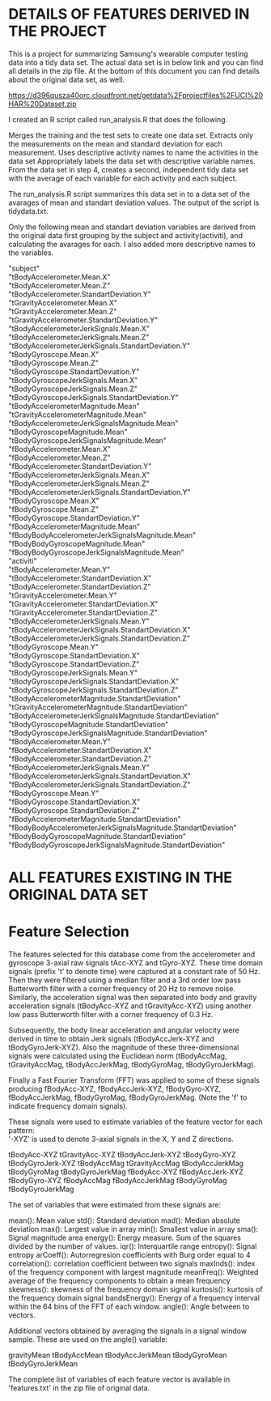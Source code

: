 
# DETAILS OF FEATURES DERIVED IN THE PROJECT

This is a project for summarizing Samsung's wearable computer testing data into a tidy data set. The actual data set is in below link and you can find all details in the zip file. At the bottom of this document you can find details about the original data set, as well. 

https://d396qusza40orc.cloudfront.net/getdata%2Fprojectfiles%2FUCI%20HAR%20Dataset.zip

I created an R script called run_analysis.R that does the following.

Merges the training and the test sets to create one data set.
Extracts only the measurements on the mean and standard deviation for each measurement.
Uses descriptive activity names to name the activities in the data set
Appropriately labels the data set with descriptive variable names.
From the data set in step 4, creates a second, independent tidy data set with the average of each variable for each activity and each subject.

The run_analysis.R script summarizes this data set in to a data set of the avarages of mean and standart deviation values. The output of the script is tidydata.txt. 

Only the following mean and standart deviation variables are derived from the original data first grouping by the subject and activity(activiti), and calculating the avarages for each. I also added more descriptive names to the variables.  

"subject"                                                      
"tBodyAccelerometer.Mean.X"                                    
"tBodyAccelerometer.Mean.Z"                                    
"tBodyAccelerometer.StandartDeviation.Y"                       
"tGravityAccelerometer.Mean.X"                                 
"tGravityAccelerometer.Mean.Z"                                 
"tGravityAccelerometer.StandartDeviation.Y"                    
"tBodyAccelerometerJerkSignals.Mean.X"                         
"tBodyAccelerometerJerkSignals.Mean.Z"                         
"tBodyAccelerometerJerkSignals.StandartDeviation.Y"            
"tBodyGyroscope.Mean.X"                                        
"tBodyGyroscope.Mean.Z"                                        
"tBodyGyroscope.StandartDeviation.Y"                           
"tBodyGyroscopeJerkSignals.Mean.X"                             
"tBodyGyroscopeJerkSignals.Mean.Z"                             
"tBodyGyroscopeJerkSignals.StandartDeviation.Y"                
"tBodyAccelerometerMagnitude.Mean"                             
"tGravityAccelerometerMagnitude.Mean"                          
"tBodyAccelerometerJerkSignalsMagnitude.Mean"                  
"tBodyGyroscopeMagnitude.Mean"                                 
"tBodyGyroscopeJerkSignalsMagnitude.Mean"                      
"fBodyAccelerometer.Mean.X"                                    
"fBodyAccelerometer.Mean.Z"                                    
"fBodyAccelerometer.StandartDeviation.Y"                       
"fBodyAccelerometerJerkSignals.Mean.X"                         
"fBodyAccelerometerJerkSignals.Mean.Z"                         
"fBodyAccelerometerJerkSignals.StandartDeviation.Y"            
"fBodyGyroscope.Mean.X"                                        
"fBodyGyroscope.Mean.Z"                                        
"fBodyGyroscope.StandartDeviation.Y"                           
"fBodyAccelerometerMagnitude.Mean"                             
"fBodyBodyAccelerometerJerkSignalsMagnitude.Mean"              
"fBodyBodyGyroscopeMagnitude.Mean"                             
"fBodyBodyGyroscopeJerkSignalsMagnitude.Mean"                  
"activiti"                                                    
"tBodyAccelerometer.Mean.Y"                                   
"tBodyAccelerometer.StandartDeviation.X"                      
"tBodyAccelerometer.StandartDeviation.Z"                      
"tGravityAccelerometer.Mean.Y"                                
"tGravityAccelerometer.StandartDeviation.X"                   
"tGravityAccelerometer.StandartDeviation.Z"                   
"tBodyAccelerometerJerkSignals.Mean.Y"                        
"tBodyAccelerometerJerkSignals.StandartDeviation.X"           
"tBodyAccelerometerJerkSignals.StandartDeviation.Z"           
"tBodyGyroscope.Mean.Y"                                       
"tBodyGyroscope.StandartDeviation.X"                          
"tBodyGyroscope.StandartDeviation.Z"                          
"tBodyGyroscopeJerkSignals.Mean.Y"                            
"tBodyGyroscopeJerkSignals.StandartDeviation.X"               
"tBodyGyroscopeJerkSignals.StandartDeviation.Z"               
"tBodyAccelerometerMagnitude.StandartDeviation"               
"tGravityAccelerometerMagnitude.StandartDeviation"            
"tBodyAccelerometerJerkSignalsMagnitude.StandartDeviation"    
"tBodyGyroscopeMagnitude.StandartDeviation"                   
"tBodyGyroscopeJerkSignalsMagnitude.StandartDeviation"        
"fBodyAccelerometer.Mean.Y"                                   
"fBodyAccelerometer.StandartDeviation.X"                      
"fBodyAccelerometer.StandartDeviation.Z"                      
"fBodyAccelerometerJerkSignals.Mean.Y"                        
"fBodyAccelerometerJerkSignals.StandartDeviation.X"           
"fBodyAccelerometerJerkSignals.StandartDeviation.Z"           
"fBodyGyroscope.Mean.Y"                                       
"fBodyGyroscope.StandartDeviation.X"                          
"fBodyGyroscope.StandartDeviation.Z"                          
"fBodyAccelerometerMagnitude.StandartDeviation"               
"fBodyBodyAccelerometerJerkSignalsMagnitude.StandartDeviation"
"fBodyBodyGyroscopeMagnitude.StandartDeviation"               
"fBodyBodyGyroscopeJerkSignalsMagnitude.StandartDeviation"   

# ALL FEATURES EXISTING IN THE ORIGINAL DATA SET

Feature Selection 
=================

The features selected for this database come from the accelerometer and gyroscope 3-axial raw signals tAcc-XYZ and tGyro-XYZ. These time domain signals (prefix 't' to denote time) were captured at a constant rate of 50 Hz. Then they were filtered using a median filter and a 3rd order low pass Butterworth filter with a corner frequency of 20 Hz to remove noise. Similarly, the acceleration signal was then separated into body and gravity acceleration signals (tBodyAcc-XYZ and tGravityAcc-XYZ) using another low pass Butterworth filter with a corner frequency of 0.3 Hz. 

Subsequently, the body linear acceleration and angular velocity were derived in time to obtain Jerk signals (tBodyAccJerk-XYZ and tBodyGyroJerk-XYZ). Also the magnitude of these three-dimensional signals were calculated using the Euclidean norm (tBodyAccMag, tGravityAccMag, tBodyAccJerkMag, tBodyGyroMag, tBodyGyroJerkMag). 

Finally a Fast Fourier Transform (FFT) was applied to some of these signals producing fBodyAcc-XYZ, fBodyAccJerk-XYZ, fBodyGyro-XYZ, fBodyAccJerkMag, fBodyGyroMag, fBodyGyroJerkMag. (Note the 'f' to indicate frequency domain signals). 

These signals were used to estimate variables of the feature vector for each pattern:  
'-XYZ' is used to denote 3-axial signals in the X, Y and Z directions.

tBodyAcc-XYZ
tGravityAcc-XYZ
tBodyAccJerk-XYZ
tBodyGyro-XYZ
tBodyGyroJerk-XYZ
tBodyAccMag
tGravityAccMag
tBodyAccJerkMag
tBodyGyroMag
tBodyGyroJerkMag
fBodyAcc-XYZ
fBodyAccJerk-XYZ
fBodyGyro-XYZ
fBodyAccMag
fBodyAccJerkMag
fBodyGyroMag
fBodyGyroJerkMag

The set of variables that were estimated from these signals are: 

mean(): Mean value
std(): Standard deviation
mad(): Median absolute deviation 
max(): Largest value in array
min(): Smallest value in array
sma(): Signal magnitude area
energy(): Energy measure. Sum of the squares divided by the number of values. 
iqr(): Interquartile range 
entropy(): Signal entropy
arCoeff(): Autorregresion coefficients with Burg order equal to 4
correlation(): correlation coefficient between two signals
maxInds(): index of the frequency component with largest magnitude
meanFreq(): Weighted average of the frequency components to obtain a mean frequency
skewness(): skewness of the frequency domain signal 
kurtosis(): kurtosis of the frequency domain signal 
bandsEnergy(): Energy of a frequency interval within the 64 bins of the FFT of each window.
angle(): Angle between to vectors.

Additional vectors obtained by averaging the signals in a signal window sample. These are used on the angle() variable:

gravityMean
tBodyAccMean
tBodyAccJerkMean
tBodyGyroMean
tBodyGyroJerkMean

The complete list of variables of each feature vector is available in 'features.txt' in the zip file of original data. 

